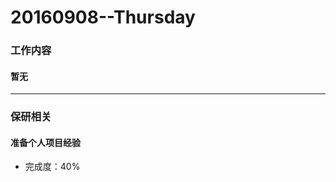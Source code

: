 # 20160908--Thursday

### 工作内容
    
#### **暂无**
    
----------------------

### 保研相关

#### **准备个人项目经验**

- 完成度：40%
